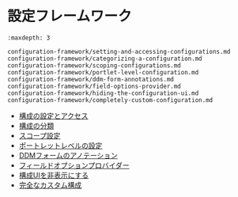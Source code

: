 # 設定フレームワーク

```{toctree}
:maxdepth: 3

configuration-framework/setting-and-accessing-configurations.md
configuration-framework/categorizing-a-configuration.md
configuration-framework/scoping-configurations.md
configuration-framework/portlet-level-configuration.md
configuration-framework/ddm-form-annotations.md
configuration-framework/field-options-provider.md
configuration-framework/hiding-the-configuration-ui.md
configuration-framework/completely-custom-configuration.md
```

- [構成の設定とアクセス](./configuration-framework/setting-and-accessing-configurations.md)
- [構成の分類](./configuration-framework/categorizing-a-configuration.md)
- [スコープ設定](./configuration-framework/scoping-configurations.md)
- [ポートレットレベルの設定](./configuration-framework/portlet-level-configuration.md)
- [DDMフォームのアノテーション](./configuration-framework/ddm-form-annotations.md)
- [フィールドオプションプロバイダー](./configuration-framework/field-options-provider.md)
- [構成UIを非表示にする](./configuration-framework/hiding-the-configuration-ui.md)
- [完全なカスタム構成](./configuration-framework/completely-custom-configuration.md)